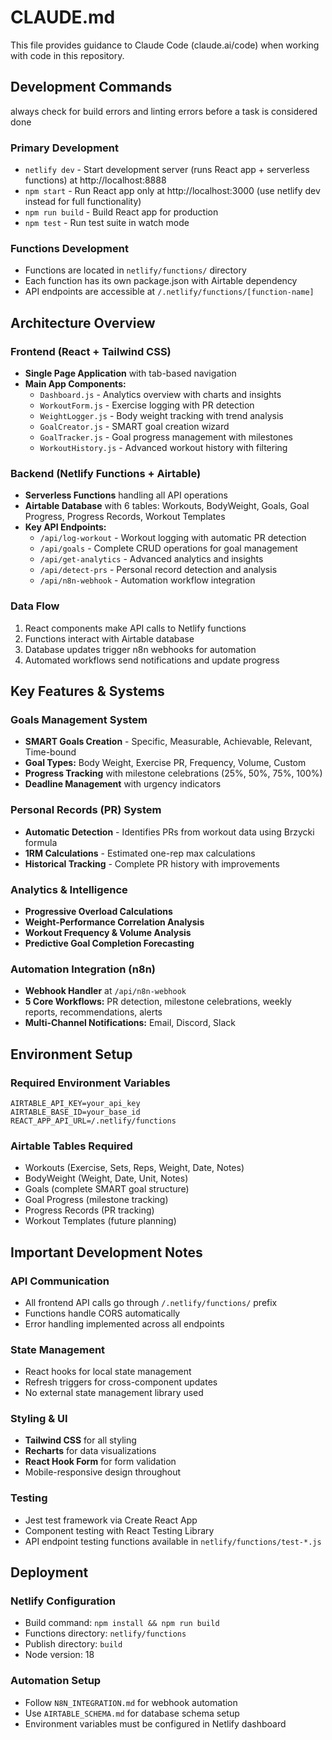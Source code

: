 # CLAUDE.md

This file provides guidance to Claude Code (claude.ai/code) when working with code in this repository.

## Development Commands

always check for build errors and linting errors before a task is considered done

### Primary Development
- `netlify dev` - Start development server (runs React app + serverless functions) at http://localhost:8888
- `npm start` - Run React app only at http://localhost:3000 (use netlify dev instead for full functionality)
- `npm run build` - Build React app for production
- `npm test` - Run test suite in watch mode

### Functions Development
- Functions are located in `netlify/functions/` directory
- Each function has its own package.json with Airtable dependency
- API endpoints are accessible at `/.netlify/functions/[function-name]`

## Architecture Overview

### Frontend (React + Tailwind CSS)
- **Single Page Application** with tab-based navigation
- **Main App Components:**
  - `Dashboard.js` - Analytics overview with charts and insights
  - `WorkoutForm.js` - Exercise logging with PR detection
  - `WeightLogger.js` - Body weight tracking with trend analysis
  - `GoalCreator.js` - SMART goal creation wizard
  - `GoalTracker.js` - Goal progress management with milestones
  - `WorkoutHistory.js` - Advanced workout history with filtering

### Backend (Netlify Functions + Airtable)
- **Serverless Functions** handling all API operations
- **Airtable Database** with 6 tables: Workouts, BodyWeight, Goals, Goal Progress, Progress Records, Workout Templates
- **Key API Endpoints:**
  - `/api/log-workout` - Workout logging with automatic PR detection
  - `/api/goals` - Complete CRUD operations for goal management
  - `/api/get-analytics` - Advanced analytics and insights
  - `/api/detect-prs` - Personal record detection and analysis
  - `/api/n8n-webhook` - Automation workflow integration

### Data Flow
1. React components make API calls to Netlify functions
2. Functions interact with Airtable database
3. Database updates trigger n8n webhooks for automation
4. Automated workflows send notifications and update progress

## Key Features & Systems

### Goals Management System
- **SMART Goals Creation** - Specific, Measurable, Achievable, Relevant, Time-bound
- **Goal Types:** Body Weight, Exercise PR, Frequency, Volume, Custom
- **Progress Tracking** with milestone celebrations (25%, 50%, 75%, 100%)
- **Deadline Management** with urgency indicators

### Personal Records (PR) System
- **Automatic Detection** - Identifies PRs from workout data using Brzycki formula
- **1RM Calculations** - Estimated one-rep max calculations
- **Historical Tracking** - Complete PR history with improvements

### Analytics & Intelligence
- **Progressive Overload Calculations**
- **Weight-Performance Correlation Analysis**
- **Workout Frequency & Volume Analysis**
- **Predictive Goal Completion Forecasting**

### Automation Integration (n8n)
- **Webhook Handler** at `/api/n8n-webhook`
- **5 Core Workflows:** PR detection, milestone celebrations, weekly reports, recommendations, alerts
- **Multi-Channel Notifications:** Email, Discord, Slack

## Environment Setup

### Required Environment Variables
```
AIRTABLE_API_KEY=your_api_key
AIRTABLE_BASE_ID=your_base_id
REACT_APP_API_URL=/.netlify/functions
```

### Airtable Tables Required
- Workouts (Exercise, Sets, Reps, Weight, Date, Notes)
- BodyWeight (Weight, Date, Unit, Notes)
- Goals (complete SMART goal structure)
- Goal Progress (milestone tracking)
- Progress Records (PR tracking)
- Workout Templates (future planning)

## Important Development Notes

### API Communication
- All frontend API calls go through `/.netlify/functions/` prefix
- Functions handle CORS automatically
- Error handling implemented across all endpoints

### State Management
- React hooks for local state management
- Refresh triggers for cross-component updates
- No external state management library used

### Styling & UI
- **Tailwind CSS** for all styling
- **Recharts** for data visualizations
- **React Hook Form** for form validation
- Mobile-responsive design throughout

### Testing
- Jest test framework via Create React App
- Component testing with React Testing Library
- API endpoint testing functions available in `netlify/functions/test-*.js`

## Deployment

### Netlify Configuration
- Build command: `npm install && npm run build`
- Functions directory: `netlify/functions`
- Publish directory: `build`
- Node version: 18

### Automation Setup
- Follow `N8N_INTEGRATION.md` for webhook automation
- Use `AIRTABLE_SCHEMA.md` for database schema setup
- Environment variables must be configured in Netlify dashboard